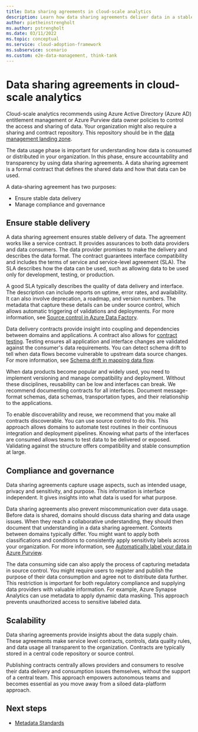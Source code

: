 ```yaml
---
title: Data sharing agreements in cloud-scale analytics
description: Learn how data sharing agreements deliver data in a stable way while managing compliance and governance in Azure.
author: pietheinstrengholt
ms.author: pstrengholt
ms.date: 03/11/2022
ms.topic: conceptual
ms.service: cloud-adoption-framework
ms.subservice: scenario
ms.custom: e2e-data-management, think-tank
---
```


# Data sharing agreements in cloud-scale analytics

Cloud-scale analytics recommends using Azure Active Directory (Azure AD) entitlement management or Azure Purview data owner policies to control the access and sharing of data. Your organization might also require a sharing and contract repository. This repository should be in the [data management landing zone](architectures/data-management-landing-zone.md).

The data usage phase is important for understanding how data is consumed or distributed in your organization. In this phase, ensure accountability and transparency by using data sharing agreements. A data sharing agreement is a formal contract that defines the shared data and how that data can be used.

A data-sharing agreement has two purposes:

- Ensure stable data delivery
- Manage compliance and governance

## Ensure stable delivery

A data sharing agreement ensures stable delivery of data. The agreement works like a service contract. It provides assurances to both data providers and data consumers. The data provider promises to make the delivery and describes the data format. The contract guarantees interface compatibility and includes the terms of service and service-level agreement (SLA). The SLA describes how the data can be used, such as allowing data to be used only for development, testing, or production.

A good SLA typically describes the quality of data delivery and interface. The description can include reports on uptime, error rates, and availability. It can also involve deprecation, a roadmap, and version numbers. The metadata that capture these details can be under source control, which allows automatic triggering of validations and deployments. For more information, see [Source control in Azure Data Factory](/azure/data-factory/source-control).

Data delivery contracts provide insight into coupling and dependencies between domains and applications. A contract also allows for [contract testing](/azure/data-factory/continuous-integration-delivery#cicd-lifecycle). Testing ensures all application and interface changes are validated against the consumer's data requirements. You can detect schema drift to tell when data flows become vulnerable to upstream data source changes. For more information, see [Schema drift in mapping data flow](/azure/data-factory/concepts-data-flow-schema-drift).

When data products become popular and widely used, you need to implement versioning and manage compatibility and deployment. Without these disciplines, reusability can be low and interfaces can break. We recommend documenting contracts for all interfaces. Document message-format schemas, data schemas, transportation types, and their relationship to the applications.

To enable discoverability and reuse, we recommend that you make all contracts discoverable. You can use source control to do this. This approach allows domains to automate test routines in their continuous integration and deployment pipelines. Knowing what parts of the interfaces are consumed allows teams to test data to be delivered or exposed. Validating against the structure offers compatibility and stable consumption at large.

## Compliance and governance

Data sharing agreements capture usage aspects, such as intended usage, privacy and sensitivity, and purpose. This information is interface independent. It gives insights into what data is used for what purpose.

Data sharing agreements also prevent miscommunication over data usage. Before data is shared, domains should discuss data sharing and data usage issues. When they reach a collaborative understanding, they should then document that understanding in a data sharing agreement. Contexts between domains typically differ. You might want to apply both classifications and conditions to consistently apply sensitivity labels across your organization. For more information, see [Automatically label your data in Azure Purview](/azure/purview/create-sensitivity-label).

The data consuming side can also apply the process of capturing metadata in source control. You might require users to register and publish the purpose of their data consumption and agree not to distribute data further. This restriction is important for both regulatory compliance and supplying data providers with valuable information. For example, Azure Synapse Analytics can use metadata to apply dynamic data masking. This approach prevents unauthorized access to sensitive labeled data.

## Scalability

Data sharing agreements provide insights about the data supply chain. These agreements make service level contracts, controls, data quality rules, and data usage all transparent to the organization. Contracts are typically stored in a central code repository or source control.

Publishing contracts centrally allows providers and consumers to resolve their data delivery and consumption issues themselves, without the support of a central team. This approach empowers autonomous teams and becomes essential as you move away from a siloed data-platform approach.

## Next steps

- [Metadata Standards](govern-metadata-standards.md)
